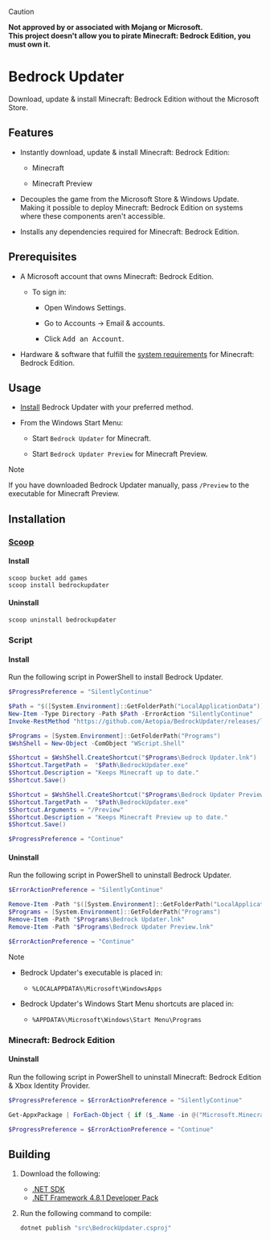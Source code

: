 > [!CAUTION]
> **Not approved by or associated with Mojang or Microsoft.**<br>
> **This project doesn't allow you to pirate Minecraft: Bedrock Edition, you must own it.**

# Bedrock Updater
Download, update & install Minecraft: Bedrock Edition without the Microsoft Store.

## Features
- Instantly download, update & install Minecraft: Bedrock Edition:
    - Minecraft
        
    - Minecraft Preview

- Decouples the game from the Microsoft Store & Windows Update.<br>Making it possible to deploy Minecraft: Bedrock Edition on systems where these components aren't accessible.

- Installs any dependencies required for Minecraft: Bedrock Edition.

## Prerequisites
- A Microsoft account that owns Minecraft: Bedrock Edition.
    - To sign in:

        - Open Windows Settings.

        - Go to Accounts → Email & accounts.

        - Click <kbd>Add an Account</kbd>.

- Hardware & software that fulfill the [system requirements](https://www.minecraft.net/en-us/store/minecraft-java-bedrock-edition-pc#accordionv1-0afde1e050-item-203d6a0d57) for Minecraft: Bedrock Edition.

## Usage
- [Install](#installation) Bedrock Updater with your preferred method.

- From the Windows Start Menu:
    - Start `Bedrock Updater` for Minecraft.

    - Start `Bedrock Updater Preview` for Minecraft Preview.

> [!NOTE]
> If you have downloaded Bedrock Updater manually, pass `/Preview` to the executable for Minecraft Preview.

## Installation
### [Scoop](https://scoop.sh/)
#### Install
```
scoop bucket add games
scoop install bedrockupdater
```
#### Uninstall
```
scoop uninstall bedrockupdater
```

### Script 
#### Install

Run the following script in PowerShell to install Bedrock Updater.

```powershell
$ProgressPreference = "SilentlyContinue"

$Path = "$([System.Environment]::GetFolderPath("LocalApplicationData"))\Microsoft\WindowsApps"
New-Item -Type Directory -Path $Path -ErrorAction "SilentlyContinue"
Invoke-RestMethod "https://github.com/Aetopia/BedrockUpdater/releases/latest/download/BedrockUpdater.exe" -OutFile "$Path\BedrockUpdater.exe"

$Programs = [System.Environment]::GetFolderPath("Programs")
$WshShell = New-Object -ComObject "WScript.Shell"

$Shortcut = $WshShell.CreateShortcut("$Programs\Bedrock Updater.lnk")
$Shortcut.TargetPath =  "$Path\BedrockUpdater.exe"
$Shortcut.Description = "Keeps Minecraft up to date."
$Shortcut.Save()

$Shortcut = $WshShell.CreateShortcut("$Programs\Bedrock Updater Preview.lnk")
$Shortcut.TargetPath =  "$Path\BedrockUpdater.exe"
$Shortcut.Arguments = "/Preview"
$Shortcut.Description = "Keeps Minecraft Preview up to date."
$Shortcut.Save()

$ProgressPreference = "Continue"
```

#### Uninstall
Run the following script in PowerShell to uninstall Bedrock Updater.

```powershell
$ErrorActionPreference = "SilentlyContinue"

Remove-Item -Path "$([System.Environment]::GetFolderPath("LocalApplicationData"))\Microsoft\WindowsApps\BedrockUpdater.exe"
$Programs = [System.Environment]::GetFolderPath("Programs")
Remove-Item -Path "$Programs\Bedrock Updater.lnk"
Remove-Item -Path "$Programs\Bedrock Updater Preview.lnk"

$ErrorActionPreference = "Continue"
```

> [!NOTE]
> - Bedrock Updater's executable is placed in:
>
>   - `%LOCALAPPDATA%\Microsoft\WindowsApps`
> - Bedrock Updater's Windows Start Menu shortcuts are placed in:
>
>   - `%APPDATA%\Microsoft\Windows\Start Menu\Programs`

### Minecraft: Bedrock Edition
#### Uninstall

Run the following script in PowerShell to uninstall Minecraft: Bedrock Edition & Xbox Identity Provider.
```powershell
$ProgressPreference = $ErrorActionPreference = "SilentlyContinue"

Get-AppxPackage | ForEach-Object { if ($_.Name -in @("Microsoft.MinecraftUWP", "Microsoft.MinecraftWindowsBeta", "Microsoft.XboxIdentityProvider")) { Remove-AppxPackage $_ } }

$ProgressPreference = $ErrorActionPreference = "Continue"
```

## Building
1. Download the following:
    - [.NET SDK](https://dotnet.microsoft.com/en-us/download)
    - [.NET Framework 4.8.1 Developer Pack](https://dotnet.microsoft.com/en-us/download/dotnet-framework/thank-you/net481-developer-pack-offline-installer)

2. Run the following command to compile:

    ```cmd
    dotnet publish "src\BedrockUpdater.csproj"
    ```
